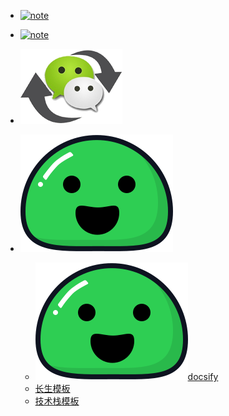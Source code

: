 
- [![note](img\note.ico ':size=30 日常日记')](nav\nav-日常日记.md)

- [![note](img\note.ico ':size=30 日常日记')](nav\nav-leanote.md)

- [![WeChat Format](img\wechat-190917223041.png ':size=30 md转微信公众号文章')](nav\nav-wechat.md)

- ![docsify](img\docsify.svg ':size=30 docsify')
    - [![doc](img\docsify.svg ':size=20')docsify](https://docsify.js.org)
    - [长生模板](https://github.com/lavenderGirl/docsify)
    - [技术栈模板](https://github.com/Q-Angelo/Nodejs-Roadmap)


